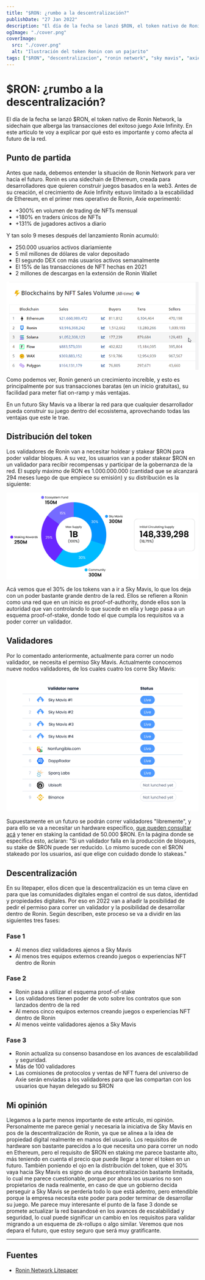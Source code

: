 ```yaml
---
title: "$RON: ¿rumbo a la descentralización?"
publishDate: "27 Jan 2022"
description: "El día de la fecha se lanzó $RON, el token nativo de Ronin Network, la sidechain que alberga las transacciones del exitoso juego Axie Infinity..."
ogImage: "./cover.png"
coverImage:
  src: "./cover.png"
  alt: "Ilustración del token Ronin con un pajarito"
tags: ["$RON", "descentralizacion", "ronin network", "sky mavis", "axie infinity"]
---
```


# $RON: ¿rumbo a la descentralización?

El día de la fecha se lanzó $RON, el token nativo de Ronin Network, la sidechain que alberga las transacciones del exitoso juego Axie Infinity. En este artículo te voy a explicar por qué esto es importante y como afecta al futuro de la red.

## Punto de partida

Antes que nada, debemos entender la situación de Ronin Network para ver hacia el futuro. Ronin es una sidechain de Ethereum, creada para desarrolladores que quieren construir juegos basados en la web3. Antes de su creación, el crecimiento de Axie Infinity estuvo limitado a la escabilidad de Ethereum, en el primer mes operativo de Ronin, Axie experimentó:

- +300% en volumen de trading de NFTs mensual
- +180% en traders únicos de NFTs
- +131% de jugadores activos a diario

Y tan solo 9 meses después del lanzamiento Ronin acumuló:

- 250.000 usuarios activos diariamiente
- 5 mil millones de dólares de valor depositado
- El segundo DEX con más usuarios activos semanalmente
- El 15% de las transacciones de NFT hechas en 2021
- 2 millones de descargas en la extensión de Ronin Wallet

![](./images/1.webp)

Como podemos ver, Ronin generó un crecimiento increíble, y esto es principalmente por sus transacciones baratas (en un inicio gratuitas), su facilidad para meter fiat on-ramp y más ventajas.

En un futuro Sky Mavis va a liberar la red para que cualquier desarrollador pueda construir su juego dentro del ecosistema, aprovechando todas las ventajas que este le trae.

## Distribución del token

Los validadores de Ronin van a necesitar holdear y stakear $RON para poder validar bloques. A su vez, los usuarios van a poder stakear $RON en un validador para recibir recompensas y participar de la gobernanza de la red. El supply máximo de RON es 1.000.000.000 (cantidad que se alcanzará 294 meses luego de que empiece su emisión) y su distribución es la siguiente:

![](./images/2.webp)

Acá vemos que el 30% de los tokens van a ir a Sky Mavis, lo que los deja con un poder bastante grande dentro de la red. Ellos se refieren a Ronin como una red que en un inicio es proof-of-authority, donde ellos son la autoridad que van controlando lo que sucede en ella y luego pasa a un esquema proof-of-stake, donde todo el que cumpla los requisitos va a poder correr un validador.

## Validadores

Por lo comentado anteriormente, actualmente para correr un nodo validador, se necesita el permiso Sky Mavis. Actualmente conocemos nueve nodos validadores, de los cuales cuatro los corre Sky Mavis:

![](./images/3.webp)

Supuestamente en un futuro se podrán correr validadores "libremente", y para ello se va a necesitar un hardware específico, [que pueden consultar acá](https://litepaper.roninchain.com/validators/running-a-ronin-node) y tener en staking la cantidad de 50.000 $RON. En la página donde se especifica esto, aclaran: "Si un validador falla en la producción de bloques, su stake de $RON puede ser reducido. Lo mismo sucede con el $RON stakeado por los usuarios, así que elige con cuidado donde lo stakeas."

## Descentralización

En su litepaper, ellos dicen que la descentralización es un tema clave en para que las comunidades digitales engan el control de sus datos, identidad y propiedades digitales. Por eso en 2022 van a añadir la posibilidad de pedir el permiso para correr un validador y la posibilidad de desarrollar dentro de Ronin. Según describen, este proceso se va a dividir en las siguientes tres fases:

### Fase 1

- Al menos diez validadores ajenos a Sky Mavis
- Al menos tres equipos externos creando juegos o experiencias NFT dentro de Ronin

### Fase 2

- Ronin pasa a utilizar el esquema proof-of-stake
- Los validadores tienen poder de voto sobre los contratos que son lanzados dentro de la red
- Al menos cinco equipos externos creando juegos o experiencias NFT dentro de Ronin
- Al menos veinte validadores ajenos a Sky Mavis

### Fase 3

- Ronin actualiza su consenso basandose en los avances de escalabilidad y seguridad.
- Más de 100 validadores
- Las comisiones de protocolos y ventas de NFT fuera del universo de Axie serán enviadas a los validadores para que las compartan con los usuarios que hayan delegado su $RON

## Mi opinión

Llegamos a la parte menos importante de este artículo, mi opinión. Personalmente me parece genial y necesaria la iniciativa de Sky Mavis en pos de la descentralización de Ronin, ya que se alinea a la idea de propiedad digital realmente en manos del usuario. Los requisitos de hardware son bastante parecidos a lo que necesita uno para correr un nodo en Ethereum, pero el requisito de $RON en staking me parece bastante alto, más teniendo en cuenta el precio que puede llegar a tener el token en un futuro. También poniendo el ojo en la distribución del token, que el 30% vaya hacia Sky Mavis es signo de una descentralización bastante limitada, lo cual me parece cuestionable, porque por ahora los usuarios no son propietarios de nada realmente, en caso de que un gobierno decida perseguir a Sky Mavis se perdería todo lo que está adentro, pero entendible porque la empresa necesita este poder para poder terminar de desarrollar su juego. Me parece muy interesante el punto de la fase 3 donde se promete actualizar la red basandosé en los avances de escalabilidad y seguridad, lo cual puede significar un cambio en los requisitos para validar migrando a un esquema de zk-rollups o algo similar. Veremos que nos depara el futuro, que estoy seguro que será muy gratificante.

---

## Fuentes

- [Ronin Network Litepaper](https://litepaper.roninchain.com/)
